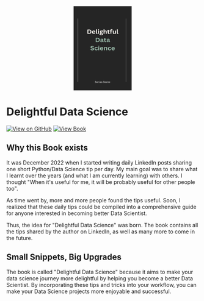 <div align="center">

<a href="https://github.com/baniasbaabe/delightful-data-science">

<img src="book/images/dds_logo.png" alt="Delightful Data Science Logo" width="152" height="221" align="center">

</a>

</div>

# Delightful Data Science

[![View on GitHub](https://img.shields.io/badge/GitHub-View_on_GitHub-blue?logo=GitHub)](https://github.com/baniasbaabe/delightful-data-science) [![View Book](https://img.shields.io/badge/Book-View%20Book-red?style=plastic&logo=book)](https://baniasbaabe.github.io/delightful-data-science/README.html)

## Why this Book exists

It was December 2022 when I started writing daily LinkedIn posts sharing one short Python/Data Science tip per day. My main goal was to share what I learnt over the years (and what I am currently learning) with others. I thought "When it's useful for me, it will be probably useful for other people too".

As time went by, more and more people found the tips useful. Soon, I realized that these daily tips could be compiled into a comprehensive guide for anyone interested in becoming better Data Scientist.

Thus, the idea for "Delightful Data Science" was born. The book contains all the tips shared by the author on LinkedIn, as well as many more to come in the future.

## Small Snippets, Big Upgrades

The book is called "Delightful Data Science" because it aims to make your data science journey more delightful by helping you become a better Data Scientist. By incorporating these tips and tricks into your workflow, you can make your Data Science projects more enjoyable and successful.